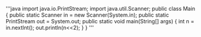 '''java
    import java.io.PrintStream;
    import java.util.Scanner;
    public class Main {
        public static Scanner in = new Scanner(System.in);
        public static PrintStream out = System.out;
        public static void main(String[] args) {
            int n = in.nextInt();
            out.println(n<<2);
        }
    }
'''
